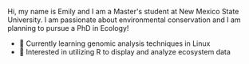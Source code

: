 Hi, my name is Emily and I am a Master's student at New Mexico State University. I am passionate about environmental conservation and I am planning to pursue a PhD in Ecology!

- 🌱 Currently learning genomic analysis techniques in Linux
- :tulip: Interested in utilizing R to display and analyze ecosystem data 



<!---
EEmbury/EEmbury is a ✨ special ✨ repository because its `README.md` (this file) appears on your GitHub profile.
You can click the Preview link to take a look at your changes.
--->
